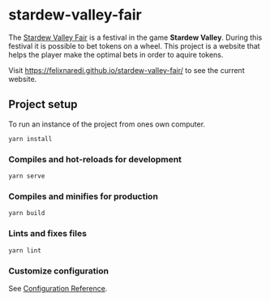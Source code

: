 # stardew-valley-fair

The [Stardew Valley Fair](https://stardewvalleywiki.com/Stardew_Valley_Fair) is a festival in the game **Stardew Valley**. During this festival it is possible to bet tokens on a wheel. This project is a website that helps the player make the optimal bets in order to aquire tokens.

Visit https://felixnaredi.github.io/stardew-valley-fair/ to see the current website.

## Project setup

To run an instance of the project from ones own computer.

```
yarn install
```

### Compiles and hot-reloads for development
```
yarn serve
```

### Compiles and minifies for production
```
yarn build
```

### Lints and fixes files
```
yarn lint
```

### Customize configuration
See [Configuration Reference](https://cli.vuejs.org/config/).
